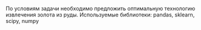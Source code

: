 По условиям задачи необходимо предложить оптимальную технологию извлечения золота из руды. Используемые библиотеки: pandas, sklearn, scipy, numpy
